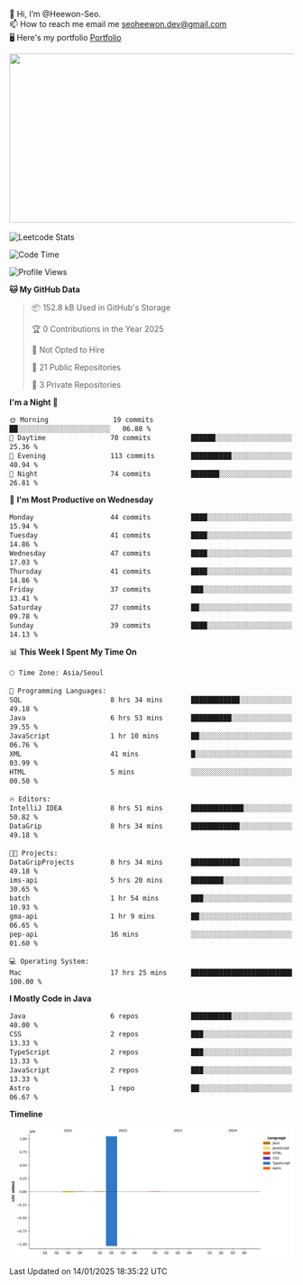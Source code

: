 👋 Hi, I’m @Heewon-Seo.  
📫 How to reach me email me seoheewon.dev@gmail.com   
🖥 Here's my portfolio [Portfolio](https://haileynotes.notion.site/HEEWON-SEO-f98fe97412ee4a6a94fd24fe6832f84c)

<a href="https://github.com/devxb/gitanimals">
<img
  src="https://render.gitanimals.org/farms/Heewon-Seo"
  width="600"
  height="300"
/>
</a>

![Leetcode Stats](https://leetcode.card.workers.dev/?username=Heewon-Seo)

 <!--START_SECTION:waka-->
![Code Time](http://img.shields.io/badge/Code%20Time-1%2C785%20hrs%2016%20mins-blue)

![Profile Views](http://img.shields.io/badge/Profile%20Views-0-blue)

**🐱 My GitHub Data** 

> 📦 152.8 kB Used in GitHub's Storage 
 > 
> 🏆 0 Contributions in the Year 2025
 > 
> 🚫 Not Opted to Hire
 > 
> 📜 21 Public Repositories 
 > 
> 🔑 3 Private Repositories 
 > 
**I'm a Night 🦉** 

```text
🌞 Morning                19 commits          ██░░░░░░░░░░░░░░░░░░░░░░░   06.88 % 
🌆 Daytime                70 commits          ██████░░░░░░░░░░░░░░░░░░░   25.36 % 
🌃 Evening                113 commits         ██████████░░░░░░░░░░░░░░░   40.94 % 
🌙 Night                  74 commits          ███████░░░░░░░░░░░░░░░░░░   26.81 % 
```
📅 **I'm Most Productive on Wednesday** 

```text
Monday                   44 commits          ████░░░░░░░░░░░░░░░░░░░░░   15.94 % 
Tuesday                  41 commits          ████░░░░░░░░░░░░░░░░░░░░░   14.86 % 
Wednesday                47 commits          ████░░░░░░░░░░░░░░░░░░░░░   17.03 % 
Thursday                 41 commits          ████░░░░░░░░░░░░░░░░░░░░░   14.86 % 
Friday                   37 commits          ███░░░░░░░░░░░░░░░░░░░░░░   13.41 % 
Saturday                 27 commits          ██░░░░░░░░░░░░░░░░░░░░░░░   09.78 % 
Sunday                   39 commits          ████░░░░░░░░░░░░░░░░░░░░░   14.13 % 
```


📊 **This Week I Spent My Time On** 

```text
🕑︎ Time Zone: Asia/Seoul

💬 Programming Languages: 
SQL                      8 hrs 34 mins       ████████████░░░░░░░░░░░░░   49.18 % 
Java                     6 hrs 53 mins       ██████████░░░░░░░░░░░░░░░   39.55 % 
JavaScript               1 hr 10 mins        ██░░░░░░░░░░░░░░░░░░░░░░░   06.76 % 
XML                      41 mins             █░░░░░░░░░░░░░░░░░░░░░░░░   03.99 % 
HTML                     5 mins              ░░░░░░░░░░░░░░░░░░░░░░░░░   00.50 % 

🔥 Editors: 
IntelliJ IDEA            8 hrs 51 mins       █████████████░░░░░░░░░░░░   50.82 % 
DataGrip                 8 hrs 34 mins       ████████████░░░░░░░░░░░░░   49.18 % 

🐱‍💻 Projects: 
DataGripProjects         8 hrs 34 mins       ████████████░░░░░░░░░░░░░   49.18 % 
ims-api                  5 hrs 20 mins       ████████░░░░░░░░░░░░░░░░░   30.65 % 
batch                    1 hr 54 mins        ███░░░░░░░░░░░░░░░░░░░░░░   10.93 % 
gma-api                  1 hr 9 mins         ██░░░░░░░░░░░░░░░░░░░░░░░   06.65 % 
pep-api                  16 mins             ░░░░░░░░░░░░░░░░░░░░░░░░░   01.60 % 

💻 Operating System: 
Mac                      17 hrs 25 mins      █████████████████████████   100.00 % 
```

**I Mostly Code in Java** 

```text
Java                     6 repos             ██████████░░░░░░░░░░░░░░░   40.00 % 
CSS                      2 repos             ███░░░░░░░░░░░░░░░░░░░░░░   13.33 % 
TypeScript               2 repos             ███░░░░░░░░░░░░░░░░░░░░░░   13.33 % 
JavaScript               2 repos             ███░░░░░░░░░░░░░░░░░░░░░░   13.33 % 
Astro                    1 repo              ██░░░░░░░░░░░░░░░░░░░░░░░   06.67 % 
```



**Timeline**

![Lines of Code chart](https://raw.githubusercontent.com/Heewon-Seo/Heewon-Seo/main/assets/bar_graph.png)


 Last Updated on 14/01/2025 18:35:22 UTC
<!--END_SECTION:waka-->

